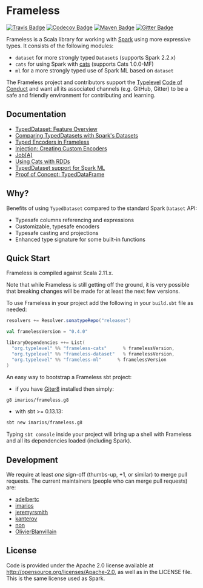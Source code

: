 # Frameless

[![Travis Badge](https://travis-ci.org/typelevel/frameless.svg?branch=master)](https://travis-ci.org/typelevel/frameless)
[![Codecov Badge](https://codecov.io/gh/typelevel/frameless/branch/master/graph/badge.svg)](https://codecov.io/gh/typelevel/frameless)
[![Maven Badge](https://img.shields.io/maven-central/v/org.typelevel/frameless-dataset_2.11.svg)](https://maven-badges.herokuapp.com/maven-central/org.typelevel/frameless-dataset_2.11)
[![Gitter Badge](https://badges.gitter.im/typelevel/frameless.svg)](https://gitter.im/typelevel/frameless)

Frameless is a Scala library for working with [Spark](http://spark.apache.org/) using more expressive types.
It consists of the following modules:

* `dataset` for more strongly typed `Dataset`s  (supports Spark 2.2.x)
* `cats` for using Spark with [cats](https://github.com/typelevel/cats) (supports Cats 1.0.0-MF)
* `ml` for a more strongly typed use of Spark ML based on `dataset`

The Frameless project and contributors support the
[Typelevel](http://typelevel.org/) [Code of Conduct](http://typelevel.org/conduct.html) and want all its
associated channels (e.g. GitHub, Gitter) to be a safe and friendly environment for contributing and learning.

## Documentation

* [TypedDataset: Feature Overview](http://typelevel.org/frameless/FeatureOverview.html)
* [Comparing TypedDatasets with Spark's Datasets](http://typelevel.org/frameless/TypedDatasetVsSparkDataset.html)
* [Typed Encoders in Frameless](http://typelevel.org/frameless/TypedEncoder.html)
* [Injection: Creating Custom Encoders](http://typelevel.org/frameless/Injection.html)
* [Job\[A\]](http://typelevel.org/frameless/Job.html)
* [Using Cats with RDDs](http://typelevel.org/frameless/Cats.html)
* [TypedDataset support for Spark ML](http://typelevel.org/frameless/TypedML.html)
* [Proof of Concept: TypedDataFrame](http://typelevel.org/frameless/TypedDataFrame.html)

## Why?

Benefits of using `TypedDataset` compared to the standard Spark `Dataset` API:

* Typesafe columns referencing and expressions
* Customizable, typesafe encoders
* Typesafe casting and projections
* Enhanced type signature for some built-in functions

## Quick Start
Frameless is compiled against Scala 2.11.x.

Note that while Frameless is still getting off the ground, it is very possible that breaking changes will be
made for at least the next few versions.

To use Frameless in your project add the following in your `build.sbt` file as needed:

```scala
resolvers += Resolver.sonatypeRepo("releases")

val framelessVersion = "0.4.0"

libraryDependencies ++= List(
  "org.typelevel" %% "frameless-cats"      % framelessVersion,
  "org.typelevel" %% "frameless-dataset"   % framelessVersion,
  "org.typelevel" %% "frameless-ml"      % framelessVersion
)
```

An easy way to bootstrap a Frameless sbt project:

- if you have [Giter8][g8] installed then simply:

```bash
g8 imarios/frameless.g8
```
- with sbt >= 0.13.13:

```bash
sbt new imarios/frameless.g8
```
Typing `sbt console` inside your project will bring up a shell with Frameless
and all its dependencies loaded (including Spark).

## Development
We require at least *one* sign-off (thumbs-up, +1, or similar) to merge pull requests. The current maintainers
(people who can merge pull requests) are:

* [adelbertc](https://github.com/adelbertc)
* [imarios](https://github.com/imarios)
* [jeremyrsmith](https://github.com/jeremyrsmith)
* [kanterov](https://github.com/kanterov)
* [non](https://github.com/non)
* [OlivierBlanvillain](https://github.com/OlivierBlanvillain/)

## License
Code is provided under the Apache 2.0 license available at http://opensource.org/licenses/Apache-2.0,
as well as in the LICENSE file. This is the same license used as Spark.

[g8]: http://www.foundweekends.org/giter8/
